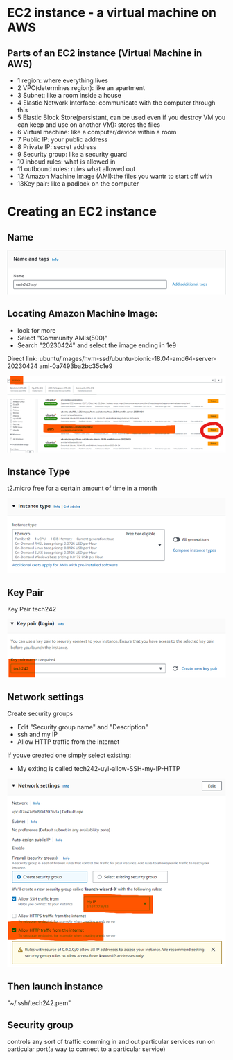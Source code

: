 # EC2 instance - a virtual machine on AWS

## Parts of an EC2 instance (Virtual Machine in AWS)

- 1 region: where everything lives
- 2 VPC(determines region): like an apartment
- 3 Subnet: like a room inside a house
- 4 Elastic Network Interface: communicate with the computer through this
- 5 Elastic Block Store(persistant, can be used even if you destroy VM you can keep and use on another VM): stores the files
- 6 Virtual machine: like a computer/device within a room
- 7 Public IP: your public address
- 8 Private IP: secret address
- 9 Security group: like a security guard
- 10 inboud rules: what is allowed in
- 11 outbound rules: rules what allowed out
- 12 Amazon Machine Image (AMI):the files you wantr to start off with
- 13Key pair: like a padlock on the computer


# Creating an EC2 instance

## Name 
![Naming](../readme-images/Instance_Name.png)

## Locating Amazon Machine Image: 
- look for more 
- Select "Community AMIs(500)"
- Search "20230424" and select the image ending in 1e9
  
Direct link: ubuntu/images/hvm-ssd/ubuntu-bionic-18.04-amd64-server-20230424 ami-0a7493ba2bc35c1e9

![Select Image](../readme-images/Select_Image_Instance.png)

## Instance Type
t2.micro
free for a certain amount of time in a month

![Instance Type](../readme-images/Instance_Type.png)

## Key Pair
Key Pair tech242

![Key Pair to select](../readme-images/Key_Pair_Instance.png)

## Network settings
Create security groups
- Edit "Security group name" and "Description"
- ssh and my IP
- Allow HTTP traffic from the internet

If youve created one simply select existing:
- My exiting is called tech242-uyi-allow-SSH-my-IP-HTTP

![Network](../readme-images/Network_Settings_Instance.png)

## Then launch instance
"~/.ssh/tech242.pem"

## Security group
controls any sort of traffic comming in and out
particular services run on particular port(a way to connect to a particular service)
